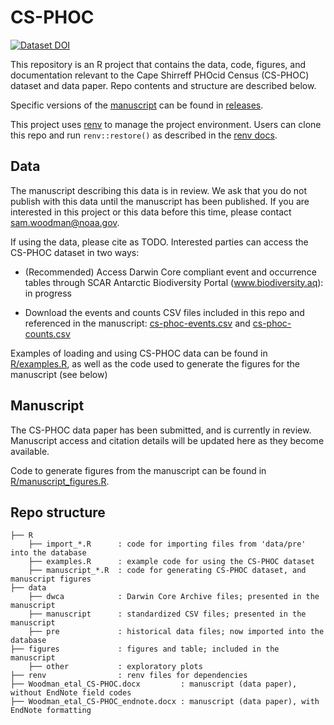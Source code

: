 # CS-PHOC

<!-- badges: start -->

<!-- [![DOI](https://zenodo.org/badge/514008683.svg)](https://zenodo.org/badge/latestdoi/514008683) -->
[![Dataset DOI](https://img.shields.io/badge/DOI-10.15468/d79fbe-blue)](https://doi.org/10.15468/d79fbe)

<!-- badges: end -->


This repository is an R project that contains the data, code, figures, and documentation relevant to the Cape Shirreff PHOcid Census (CS-PHOC) dataset and data paper. Repo contents and structure are described below.

Specific versions of the [manuscript](Woodman_etal_CS-PHOC.docx) can be found in [releases](https://github.com/us-amlr/cs-phoc/releases). 

This project uses [renv](https://github.com/rstudio/renv/) to manage the project environment. Users can clone this repo and run `renv::restore()` as described in the [renv docs](https://rstudio.github.io/renv/).

## Data

The manuscript describing this data is in review. We ask that you do not publish with this data until the manuscript has been published. If you are interested in this project or this data before this time, please contact [sam.woodman@noaa.gov](mailto:sam.woodman@noaa.gov).

If using the data, please cite as TODO. Interested parties can access the CS-PHOC dataset in two ways:

- (Recommended) Access Darwin Core compliant event and occurrence tables through SCAR Antarctic Biodiversity Portal (www.biodiversity.aq): in progress

- Download the events and counts CSV files included in this repo and referenced in the manuscript: [cs-phoc-events.csv](data/manuscript/cs-phoc-events.csv) and [cs-phoc-counts.csv](data/manuscript/cs-phoc-counts.csv)

Examples of loading and using CS-PHOC data can be found in [R/examples.R](R/examples.R), as well as the code used to generate the figures for the manuscript (see below)

## Manuscript

The CS-PHOC data paper has been submitted, and is currently in review. Manuscript access and citation details will be updated here as they become available.

Code to generate figures from the manuscript can be found in [R/manuscript_figures.R](R/manuscript_figures.R). 

## Repo structure

```
├── R                     
    ├── import_*.R      : code for importing files from 'data/pre' into the database
    ├── examples.R      : example code for using the CS-PHOC dataset
    ├── manuscript_*.R  : code for generating CS-PHOC dataset, and manuscript figures
├── data                  
    ├── dwca            : Darwin Core Archive files; presented in the manuscript
    ├── manuscript      : standardized CSV files; presented in the manuscript
    ├── pre             : historical data files; now imported into the database
├── figures             : figures and table; included in the manuscript
    ├── other           : exploratory plots
├── renv                : renv files for dependencies
├── Woodman_etal_CS-PHOC.docx         : manuscript (data paper), without EndNote field codes
├── Woodman_etal_CS-PHOC_endnote.docx : manuscript (data paper), with EndNote formatting
```
